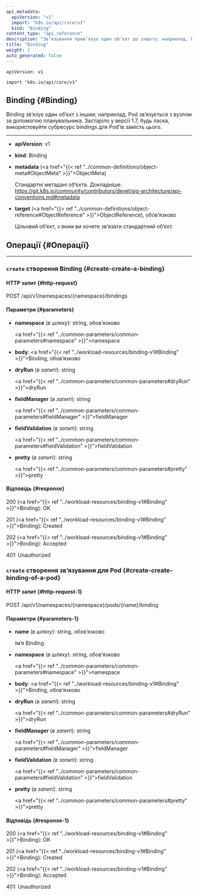 ```yaml
---
api_metadata:
  apiVersion: "v1"
  import: "k8s.io/api/core/v1"
  kind: "Binding"
content_type: "api_reference"
description: "Звʼязування привʼязує один обʼєкт до іншого; наприклад, Pod привʼязується до вузла планувальником."
title: "Binding"
weight: 2
auto_generated: false
---
```


`apiVersion: v1`

`import "k8s.io/api/core/v1"`

## Binding {#Binding}

Binding звʼязує один обʼєкт з іншим; наприклад, Pod звʼязується з вузлом за допомогою планувальника. Застаріло у версії 1.7, будь ласка, використовуйте субресурс bindings для Podʼів замість цього.

---

- **apiVersion**: v1

- **kind**: Binding

- **metadata** (<a href="{{< ref "../common-definitions/object-meta#ObjectMeta" >}}">ObjectMeta</a>)

  Стандартні метадані обʼєкта. Докладніше: https://git.k8s.io/community/contributors/devel/sig-architecture/api-conventions.md#metadata

- **target** (<a href="{{< ref "../common-definitions/object-reference#ObjectReference" >}}">ObjectReference</a>), обовʼязково

  Цільовий обʼєкт, з яким ви хочете звʼязати стандартний обʼєкт.

## Операції {#Операції}

---

### `create` створення Binding {#create-create-a-binding}

#### HTTP запит {#http-request}

POST /api/v1/namespaces/{namespace}/bindings

#### Параметри {#parameters}

- **namespace** (*в шляху*): string, обовʼязково

  <a href="{{< ref "../common-parameters/common-parameters#namespace" >}}">namespace</a>

- **body**: <a href="{{< ref "../workload-resources/binding-v1#Binding" >}}">Binding</a>, обовʼязково

- **dryRun** (*в запиті*): string

  <a href="{{< ref "../common-parameters/common-parameters#dryRun" >}}">dryRun</a>

- **fieldManager** (*в запиті*): string

  <a href="{{< ref "../common-parameters/common-parameters#fieldManager" >}}">fieldManager</a>

- **fieldValidation** (*в запиті*): string

  <a href="{{< ref "../common-parameters/common-parameters#fieldValidation" >}}">fieldValidation</a>

- **pretty** (*в запиті*): string

  <a href="{{< ref "../common-parameters/common-parameters#pretty" >}}">pretty</a>

#### Відповідь {#response}

200 (<a href="{{< ref "../workload-resources/binding-v1#Binding" >}}">Binding</a>): OK

201 (<a href="{{< ref "../workload-resources/binding-v1#Binding" >}}">Binding</a>): Created

202 (<a href="{{< ref "../workload-resources/binding-v1#Binding" >}}">Binding</a>): Accepted

401: Unauthorized

### `create` створення звʼязування для Pod {#create-create-binding-of-a-pod}

#### HTTP запит {#http-request-1}

POST /api/v1/namespaces/{namespace}/pods/{name}/binding

#### Параметри {#parameters-1}

- **name** (*в шляху*): string, обовʼязково

  імʼя Binding

- **namespace** (*в шляху*): string, обовʼязково

  <a href="{{< ref "../common-parameters/common-parameters#namespace" >}}">namespace</a>

- **body**: <a href="{{< ref "../workload-resources/binding-v1#Binding" >}}">Binding</a>, обовʼязково

- **dryRun** (*в запиті*): string

  <a href="{{< ref "../common-parameters/common-parameters#dryRun" >}}">dryRun</a>

- **fieldManager** (*в запиті*): string

  <a href="{{< ref "../common-parameters/common-parameters#fieldManager" >}}">fieldManager</a>

- **fieldValidation** (*в запиті*): string

  <a href="{{< ref "../common-parameters/common-parameters#fieldValidation" >}}">fieldValidation</a>

- **pretty** (*в запиті*): string

  <a href="{{< ref "../common-parameters/common-parameters#pretty" >}}">pretty</a>

#### Відповідь {#response-1}

200 (<a href="{{< ref "../workload-resources/binding-v1#Binding" >}}">Binding</a>): OK

201 (<a href="{{< ref "../workload-resources/binding-v1#Binding" >}}">Binding</a>): Created

202 (<a href="{{< ref "../workload-resources/binding-v1#Binding" >}}">Binding</a>): Accepted

401: Unauthorized
